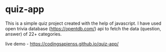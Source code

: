 # quiz-app
This is a simple quiz project created with the help of javascript. 
I have used open trivia database (https://opentdb.com/) api to fetch the data (question, answer) of 22+ categories. 

live demo - https://codingsapienss.github.io/quiz-app/
